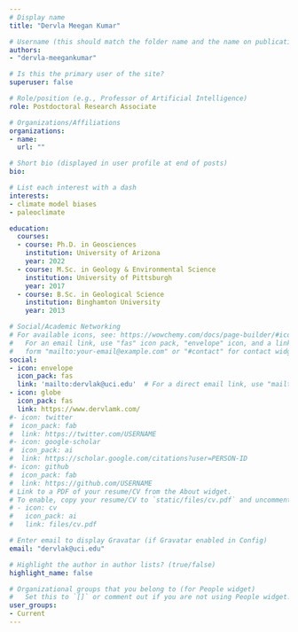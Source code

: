 ```yaml
---
# Display name
title: "Dervla Meegan Kumar"

# Username (this should match the folder name and the name on publications)
authors:
- "dervla-meegankumar"

# Is this the primary user of the site?
superuser: false

# Role/position (e.g., Professor of Artificial Intelligence)
role: Postdoctoral Research Associate

# Organizations/Affiliations
organizations:
- name: 
  url: ""

# Short bio (displayed in user profile at end of posts)
bio: 

# List each interest with a dash
interests:
- climate model biases
- paleoclimate

education:
  courses:
  - course: Ph.D. in Geosciences
    institution: University of Arizona
    year: 2022
  - course: M.Sc. in Geology & Environmental Science
    institution: University of Pittsburgh
    year: 2017
  - course: B.Sc. in Geological Science
    institution: Binghamton University
    year: 2013

# Social/Academic Networking
# For available icons, see: https://wowchemy.com/docs/page-builder/#icons
#   For an email link, use "fas" icon pack, "envelope" icon, and a link in the
#   form "mailto:your-email@example.com" or "#contact" for contact widget.
social:
- icon: envelope
  icon_pack: fas
  link: 'mailto:dervlak@uci.edu'  # For a direct email link, use "mailto:test@example.org".
- icon: globe
  icon_pack: fas
  link: https://www.dervlamk.com/
#- icon: twitter
#  icon_pack: fab
#  link: https://twitter.com/USERNAME
#- icon: google-scholar
#  icon_pack: ai
#  link: https://scholar.google.com/citations?user=PERSON-ID
#- icon: github
#  icon_pack: fab
#  link: https://github.com/USERNAME
# Link to a PDF of your resume/CV from the About widget.
# To enable, copy your resume/CV to `static/files/cv.pdf` and uncomment the lines below.
# - icon: cv
#   icon_pack: ai
#   link: files/cv.pdf

# Enter email to display Gravatar (if Gravatar enabled in Config)
email: "dervlak@uci.edu"

# Highlight the author in author lists? (true/false)
highlight_name: false

# Organizational groups that you belong to (for People widget)
#   Set this to `[]` or comment out if you are not using People widget.
user_groups:
- Current
---
```

